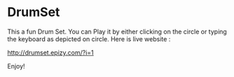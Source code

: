 # DrumSet
This a fun Drum Set.
You can Play it by either clicking on the circle or typing the keyboard as depicted on circle. 
Here is live website :

http://drumset.epizy.com/?i=1

Enjoy!
